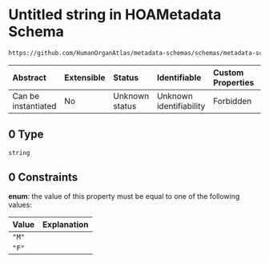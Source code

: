 # Untitled string in HOAMetadata Schema

```txt
https://github.com/HumanOrganAtlas/metadata-schemas/schemas/metadata-schemas.json#/$defs/Donor/properties/sex/anyOf/0
```



| Abstract            | Extensible | Status         | Identifiable            | Custom Properties | Additional Properties | Access Restrictions | Defined In                                                                   |
| :------------------ | :--------- | :------------- | :---------------------- | :---------------- | :-------------------- | :------------------ | :--------------------------------------------------------------------------- |
| Can be instantiated | No         | Unknown status | Unknown identifiability | Forbidden         | Allowed               | none                | [metadata-schema.json\*](../out/metadata-schema.json "open original schema") |

## 0 Type

`string`

## 0 Constraints

**enum**: the value of this property must be equal to one of the following values:

| Value | Explanation |
| :---- | :---------- |
| `"M"` |             |
| `"F"` |             |
